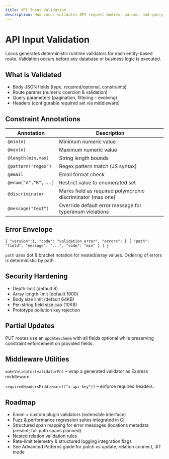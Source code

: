 ```yaml
---
title: API Input Validation
description: How Locus validates API request bodies, params, and query inputs.
---
```


# API Input Validation

Locus generates deterministic runtime validators for each entity-based route. Validation occurs before any database or business logic is executed.

## What is Validated

- Body JSON fields (type, required/optional, constraints)
- Route params (numeric coercion & validation)
- Query parameters (pagination, filtering – evolving)
- Headers (configurable required set via middleware)

## Constraint Annotations

| Annotation | Description |
|------------|-------------|
| `@min(n)` | Minimum numeric value |
| `@max(n)` | Maximum numeric value |
| `@length(min,max)` | String length bounds |
| `@pattern("regex")` | Regex pattern match (JS syntax) |
| `@email` | Email format check |
| `@enum("A","B",...)` | Restrict value to enumerated set |
| `@discriminator` | Marks field as required polymorphic discriminator (max one) |
| `@message("text")` | Override default error message for type/enum violations |

## Error Envelope

```
{ "version":1, "code": "validation_error", "errors": [ { "path": "field", "message": "...", "code": "min" } ] }
```

`path` uses dot & bracket notation for nested/array values. Ordering of errors is deterministic by path.

## Security Hardening

- Depth limit (default 8)
- Array length limit (default 1000)
- Body size limit (default 64KB)
- Per-string field size cap (10KB)
- Prototype pollution key rejection

## Partial Updates

PUT routes use an `updateSchema` with all fields optional while preserving constraint enforcement on provided fields.

## Middleware Utilities

`makeValidator(validatorFn)` – wrap a generated validator as Express middleware.

`requiredHeadersMiddleware(["x-api-key"])` – enforce required headers.

## Roadmap

- Enum + custom plugin validators (extensible interface)
- Fuzz & performance regression suites integrated in CI
- Structured span mapping for error messages (locations metadata present; full path spans planned)
- Nested relation validation rules
- Rate-limit telemetry & structured logging integration flags
- See Advanced Patterns guide for patch vs update, relation connect, JIT mode

